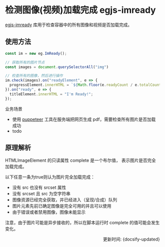 # 检测图像(视频)加载完成 egjs-imready

[egjs-imready](https://github.com/naver/egjs-imready) 库用于检查容器中的所有图像和视频是否加载完成。

## 使用方法

```ts
const im = new eg.ImReady();

// 获取所有的图片节点
const images = document.querySelectorAll("img")

// 检查所有的图像，然后进行操作
im.check(images).on("readyElement", e => {
  progressElement.innerHTML = `${Math.floor(e.readyCount / e.totalCount * 100)}%`;
}).on("ready", e => {
  titleElement.innerHTML = "I'm Ready!";
});
```

业务场景
- 使用 [puppeteer](https://github.com/puppeteer/puppeteer) 工具在服务端把网页生成 pdf，需要检查所有图片是否加载成功 
- todo

## 原理解析
HTMLImageElement 的只读属性 complete 是一个布尔值， 表示图片是否完全加载完成。

以下任意一条为true则认为图片完全加载完成：
- 没有 src 也没有 srcset 属性
- 没有 srcset 且 src 为空字符串
- 图像资源已经完全获取，并已经进入（呈现/合成）队列
- 图片元素先前已确定图像是完全可用的并且可以使用
- 由于错误或者禁用图像，图像未能显示

注意，由于图片可能是异步接收的，所以在脚本运行时 complete 的值可能会发生变化。

<div style="float: right">更新时间: {docsify-updated}</div>

